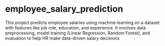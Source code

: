 # employee_salary_prediction
This project predicts employee salaries using machine learning on a dataset with features like job role, education, and experience. It involves data preprocessing, model training (Linear Regression, Random Forest), and evaluation to help HR make data-driven salary decisions
